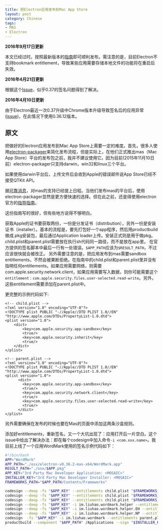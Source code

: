 ```yaml
---
title: 把Electron应用发布到Mac App Store
layout: post
category: Chinese
tags:
- MAS
- Electron
---
```


**2016年9月17日更新**

本文已经过时。按照最新版本的[指南](https://github.com/electron/electron/blob/master/docs/tutorial/mac-app-store-submission-guide.md)即可顺利发布。需注意的是，目前Electron不支持bookmark entitlement，导致某些应用需要存储本地文件的功能将在重启后失效。

**2016年4月21日更新**

根据这个[Issue](https://github.com/electron/electron/issues/3871#issuecomment-206724151)，似乎0.37的签名问题得到了解决。

**2016年4月10日更新**

由于Electron最近一次0.37升级中Chrome版本升级导致签名后的应用异常([issue](https://github.com/electron/electron/issues/3871#issuecomment-206724151))，在此情况下使用0.36.12版本。

## 原文

把做好的Electron应用发布到Mac App Store上需要一定的难度。首先，很多人使用[electron-packager](https://github.com/maxogden/electron-packager)来简化发布流程，但是实际上，在他们正式推出mas（Mac App Store）平台的发布包之前，我并不建议使用它。因为目前(2015年11月10日前）electron-packager只支持darwin，win32和linux三个平台。

如果使用darwin平台后，上传文件后会收到Apple的错误邮件说App Store已经不接受QTKit API。

据[可靠消息](https://github.com/maxogden/electron-packager/issues/163)，对mas的支持已经提上日程。当他们发布mas的平台后，使用electron-packager显然是更方便快速的选择。但在此之前，还是得使用electron官方的[指导指南](http://electron.atom.io/docs/v0.34.0/tutorial/mac-app-store-submission-guide/)。

这份指南写的很好，但有些地方说得不够明白。

获取Apple的证书要获取两份，一份是分发证书（distribution），另外一份是安装证书（installer）。基本的流程是，要先打包好一个app程序，然后用productbuild做成.pkg安装包，最后通过Application loader上传。安装正式则是用于做pkg。
child.plist和parent.plist需要放在执行sh代码同一路径，而不是放在app里。
在官方提供的签名脚本中最后一行有一处错误。`$APP_PATH`应该为`$RESULT_PATH`，不过应该很快就会被改正。
另外需要注意的是，把应用发布到mas需要sandbox entitlements，不然会被果断拒绝。在指南中的child.plist和parent.plist里并没有指明任何entitlements。如果应用需要网络，则需要com.apple.security.network.client，如果应用需要写入数据，则你可能需要这个`entitlement：com.apple.security.files.user-selected.read-write`。另外，这些entitlement需要添加在parent.plist中。

更完整的示例代码如下:

```
<!-- child.plist -->
<?xml version="1.0" encoding="UTF-8"?>
<!DOCTYPE plist PUBLIC "-//Apple//DTD PLIST 1.0//EN" "http://www.apple.com/DTDs/PropertyList-1.0.dtd">
<plist version="1.0">
    <dict>
        <key>com.apple.security.app-sandbox</key>
        <true/>
        <key>com.apple.security.inherit</key>
        <true/>
    </dict>
</plist>

<!-- parent.plist -->
<?xml version="1.0" encoding="UTF-8"?>
<!DOCTYPE plist PUBLIC "-//Apple//DTD PLIST 1.0//EN" "http://www.apple.com/DTDs/PropertyList-1.0.dtd">
<plist version="1.0">
      <dict>
        <key>com.apple.security.app-sandbox</key>
        <true/>
        <key>com.apple.security.network.client</key>
        <true/>
        <key>com.apple.security.files.user-selected.read-write</key>
        <true/>
      </dict>
</plist>
```

另外需要确保在发布的时候也要在Mas的页面中添加这两条沙盒规则。

添加好entitlements，重新签名，又一个大坑出现了：应用打开后一片空白。这个issue中给出了解决办法：即在每个codesign中加入命令`-i <com.xxx.name>`。我目前上线了一个应用WordMark使用的签名示例代码如下：

```sh
#!/bin/bash
APP="WordMark"
APP_PATH="./osx/electron-v0.36.2-mas-x64/WordMark.app"
RESULT_PATH="./osx/$APP.pkg"
APP_KEY="3rd Party Mac Developer Application: <MOSAIC>"
INSTALLER_KEY="3rd Party Mac Developer Installer: <MOSAIC>"
FRAMEWORKS_PATH="$APP_PATH/Contents/Frameworks"

codesign --deep -fs "$APP_KEY" --entitlements child.plist "$FRAMEWORKS_PATH/Electron Framework.framework/Libraries/libnode.dylib"
codesign --deep -fs "$APP_KEY" --entitlements child.plist "$FRAMEWORKS_PATH/Electron Framework.framework/Electron Framework"
codesign --deep -fs "$APP_KEY" --entitlements child.plist "$FRAMEWORKS_PATH/Electron Framework.framework/"
codesign --deep -fs "$APP_KEY" -i im.liuhao.wordmark.helper --entitlements child.plist "$FRAMEWORKS_PATH/$APP Helper.app/"
codesign --deep -fs "$APP_KEY" -i im.liuhao.wordmark.helper.EH --entitlements child.plist "$FRAMEWORKS_PATH/$APP Helper EH.app/"
codesign --deep -fs "$APP_KEY" -i im.liuhao.wordmark.helper.NP --entitlements child.plist "$FRAMEWORKS_PATH/$APP Helper NP.app/"
codesign  -fs "$APP_KEY" -i im.liuhao.wordmark --entitlements parent.plist "$APP_PATH"
productbuild --component "$APP_PATH" /Applications --sign "$INSTALLER_KEY"
```